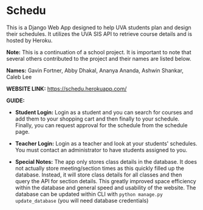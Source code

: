 # Schedu

This is a Django Web App designed to help UVA students plan and design their schedules. It utilizes the UVA SIS API to retrieve course details and is hosted by Heroku. 

__Note:__ This is a continuation of a school project. It is important to note that several others contributed to the project and their names are listed below.

__Names:__ Gavin Fortner, Abby Dhakal, Ananya Ananda, Ashwin Shankar, Caleb Lee

__WEBSITE LINK:__ https://schedu.herokuapp.com/

__GUIDE:__

- __Student Login:__ Login as a student and you can search for courses and add them to your shopping cart and then finally to your schedule. Finally, you can request approval for the schedule from the schedule page. 

- __Teacher Login:__ Login as a teacher and look at your students' schedules. You must contact an administrator to have students assigned to you. 

- __Special Notes:__ The app only stores class details in the database. It does not actually store meeting/section times as this quickly filled up the database. Instead, it will store class details for all classes and then query the API for section details. This greatly improved space efficiency within the database and general speed and usability of the website. The database can be updated within CLI with `python manage.py update_database` (you will need database credentials)

